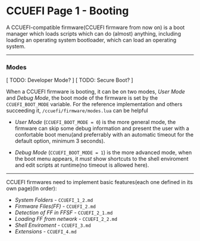 CCUEFI Page 1 - Booting
=======================

A CCUEFI-compatible firmware(CCUEFI firmware from now on) is a boot manager which loads scripts which can do (almost) anything, including loading an operating system bootloader, which can load an operating system.

***

### Modes

[ TODO: Developer Mode? ]
[ TODO: Secure Boot? ]

When a CCUEFI firmware is booting, it can be on two modes, *User Mode* and *Debug Mode*, the boot mode of the firmware is set by the `CCUEFI_BOOT_MODE` variable. For the reference implementation and others succeeding it, `/ccuefi/firmware/modes.lua` can be helpful

 * *User Mode* (`CCUEFI_BOOT_MODE = 0`) is the more general mode, the firmware can skip some debug information and present the user with a confortable boot menu(and preferrably with an automatic timeout for the default option, minimum 3 seconds).

 * *Debug Mode* (`CCUEFI_BOOT_MODE = 1`) is the more advanced mode, when the boot menu appears, it *must* show shortcuts to the shell enviroment and edit scripts at runtime(no timeout is allowed here).

***

CCUEFI firmwares need to implement basic features(each one defined in its own page)(In order):
 * *System Folders* - `CCUEFI_1_2.md`
 * *Firmware Files(FF)* - `CCUEFI_2.md`
  * *Detection of FF in FFSF* - `CCUEFI_2_1.md`
  * *Loading FF from network* - `CCUEFI_2_2.md`
 * *Shell Enviroment* - `CCUEFI_3.md`
 * *Extensions* - `CCUEFI_4.md`
